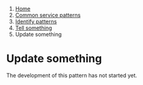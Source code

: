 1.  [Home](/docs/core/contents)
2.	[Common service patterns](/docs/core/common-service-patterns/overview)
3.  [Identify patterns](/docs/documentation/core/common-service-patterns/identify-patterns)
4.  [Tell something](/docs/documentation/core/common-service-patterns/service-patterns/tell-something/overview)
5.  Update something

# Update something

The development of this pattern has not started yet.
